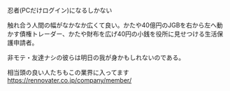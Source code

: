 
忍者(PCだけログイン)になるしかない

触れ合う人間の幅がなかなか広くて良い。かたや40億円のJGBを右から左へ動かす債権トレーダー、かたや財布を広げ40円の小銭を役所に見せつける生活保護申請者。

非モテ・友達ナシの彼らは明日の我が身かもしれないのである。

相当頭の良い人たちもこの業界に入ってます
https://rennovater.co.jp/company/member/
